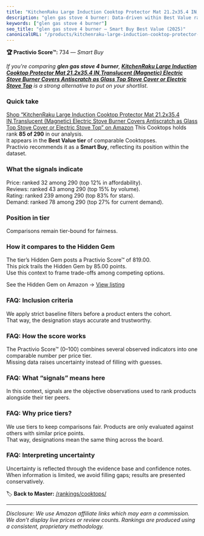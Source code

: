 ```yaml
---
title: "KitchenRaku Large Induction Cooktop Protector Mat 21.2x35.4 IN,Translucent (Magnetic) Electric Stove Burner Covers Antiscratch as Glass Top Stove Cover or Electric Stove Top"
description: "glen gas stove 4 burner: Data-driven within Best Value ranking using the Practivio Score™. Positioned by quality, value, demand, findability, momentum."
keywords: ["glen gas stove 4 burner"]
seo_title: "glen gas stove 4 burner — Smart Buy Best Value (2025)"
canonicalURL: "/products/kitchenraku-large-induction-cooktop-protector-mat-212x354-intranslucent-magnetic-electric-stove-burner-covers-antiscratch-as-glass-top-stove-cover-or-electric-stove-top-B0CF1P1FDH/"
---
```


**🏆 Practivio Score™:** 734 — _Smart Buy_


*If you're comparing **glen gas stove 4 burner**, **[KitchenRaku Large Induction Cooktop Protector Mat 21.2x35.4 IN,Translucent (Magnetic) Electric Stove Burner Covers Antiscratch as Glass Top Stove Cover or Electric Stove Top](https://www.amazon.com/dp/B0CF1P1FDH?tag=practivio-20)** is a strong alternative to put on your shortlist.*
### Quick take
[Shop “KitchenRaku Large Induction Cooktop Protector Mat 21.2x35.4 IN,Translucent (Magnetic) Electric Stove Burner Covers Antiscratch as Glass Top Stove Cover or Electric Stove Top” on Amazon](https://www.amazon.com/dp/B0CF1P1FDH?tag=practivio-20)
This Cooktops holds rank **85 of 290** in our analysis.  
It appears in the **Best Value tier** of comparable Cooktopses.  
Practivio recommends it as a **Smart Buy**, reflecting its position within the dataset.

### What the signals indicate
Price: ranked 32 among 290 (top 12% in affordability).  
Reviews: ranked 43 among 290 (top 15% by volume).  
Rating: ranked 239 among 290 (top 83% for stars).  
Demand: ranked 78 among 290 (top 27% for current demand).

### Position in tier
Comparisons remain tier-bound for fairness.

### How it compares to the Hidden Gem
The tier’s Hidden Gem posts a Practivio Score™ of 819.00.  
This pick trails the Hidden Gem by 85.00 points.  
Use this context to frame trade-offs among competing options.  

See the Hidden Gem on Amazon → [View listing](https://www.amazon.com/dp/B01FLR0ET8?tag=practivio-20)

### FAQ: Inclusion criteria
We apply strict baseline filters before a product enters the cohort.  
That way, the designation stays accurate and trustworthy.

### FAQ: How the score works
The Practivio Score™ (0–100) combines several observed indicators into one comparable number per price tier.  
Missing data raises uncertainty instead of filling with guesses.

### FAQ: What “signals” means here
In this context, signals are the objective observations used to rank products alongside their tier peers.

### FAQ: Why price tiers?
We use tiers to keep comparisons fair. Products are only evaluated against others with similar price points.  
That way, designations mean the same thing across the board.

### FAQ: Interpreting uncertainty
Uncertainty is reflected through the evidence base and confidence notes.  
When information is limited, we avoid filling gaps; results are presented conservatively.


🏷️ **Back to Master:** [/rankings/cooktops/](/rankings/cooktops/)

---
_Disclosure: We use Amazon affiliate links which may earn a commission. We don’t display live prices or review counts. Rankings are produced using a consistent, proprietary methodology._
